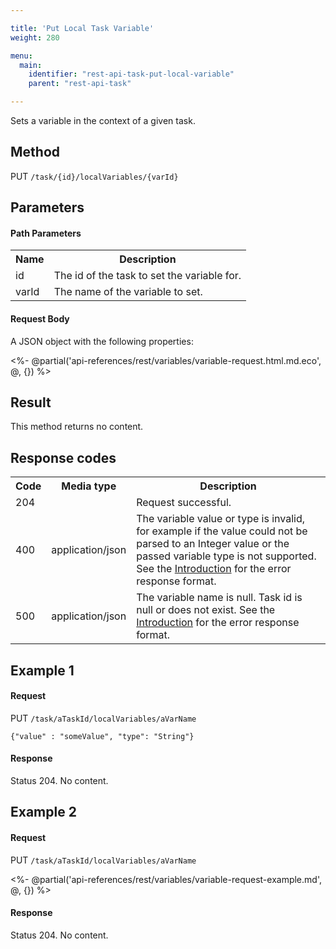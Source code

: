 ```yaml
---

title: 'Put Local Task Variable'
weight: 280

menu:
  main:
    identifier: "rest-api-task-put-local-variable"
    parent: "rest-api-task"

---
```



Sets a variable in the context of a given task.


Method
------

PUT `/task/{id}/localVariables/{varId}`


Parameters
----------
  
#### Path Parameters

<table class="table table-striped">
  <tr>
    <th>Name</th>
    <th>Description</th>
  </tr>
  <tr>
    <td>id</td>
    <td>The id of the task to set the variable for.</td>
  </tr>
  <tr>
    <td>varId</td>
    <td>The name of the variable to set.</td>
  </tr>
</table>

#### Request Body

A JSON object with the following properties:

<%- @partial('api-references/rest/variables/variable-request.html.md.eco', @, {}) %>


Result
------

This method returns no content.

  
Response codes
--------------  

<table class="table table-striped">
  <tr>
    <th>Code</th>
    <th>Media type</th>
    <th>Description</th>
  </tr>
  <tr>
    <td>204</td>
    <td></td>
    <td>Request successful.</td>
  </tr>
  <tr>
    <td>400</td>
    <td>application/json</td>
    <td>The variable value or type is invalid, for example if the value could not be parsed to an Integer value or the passed variable type is not supported. See the <a href="ref:#overview-introduction">Introduction</a> for the error response format.</td>
  </tr>
  <tr>
    <td>500</td>
    <td>application/json</td>
    <td>The variable name is null. Task id is null or does not exist. See the <a href="ref:#overview-introduction">Introduction</a> for the error response format.</td>
  </tr>      
</table>

Example 1
---------

#### Request

PUT `/task/aTaskId/localVariables/aVarName`
  
    {"value" : "someValue", "type": "String"}
     
#### Response
    
Status 204. No content.

Example 2
---------

#### Request

PUT `/task/aTaskId/localVariables/aVarName`
  
<%- @partial('api-references/rest/variables/variable-request-example.md', @, {}) %>
     
#### Response
    
Status 204. No content.